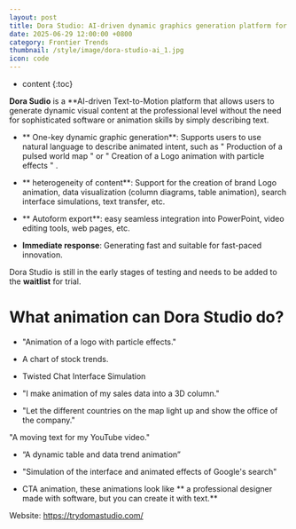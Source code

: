 ```yaml
---
layout: post
title: Dora Studio: AI-driven dynamic graphics generation platform for text generation
date: 2025-06-29 12:00:00 +0800
category: Frontier Trends
thumbnail: /style/image/dora-studio-ai_1.jpg
icon: code
---
```

* content
{:toc}

**Dora Sudio** is a **AI-driven Text-to-Motion platform that allows users to generate dynamic visual content at the professional level without the need for sophisticated software or animation skills by simply describing text.

- ** One-key dynamic graphic generation**: Supports users to use natural language to describe animated intent, such as " Production of a pulsed world map " or " Creation of a Logo animation with particle effects " .

- ** heterogeneity of content**: Support for the creation of brand Logo animation, data visualization (column diagrams, table animation), search interface simulations, text transfer, etc.

- ** Autoform export**: easy seamless integration into PowerPoint, video editing tools, web pages, etc.

- **Immediate response**: Generating fast and suitable for fast-paced innovation.

Dora Studio is still in the early stages of testing and needs to be added to the **waitlist** for trial.

# What animation can Dora Studio do?

- "Animation of a logo with particle effects."

- A chart of stock trends.

- Twisted Chat Interface Simulation

-  "I make animation of my sales data into a 3D column."

-  "Let the different countries on the map light up and show the office of the company."

"A moving text for my YouTube video."

-  “A dynamic table and data trend animation”

-  "Simulation of the interface and animated effects of Google's search"

- CTA animation, these animations look like ** a professional designer made with software, but you can create it with text.**

Website: https://trydomastudio.com/